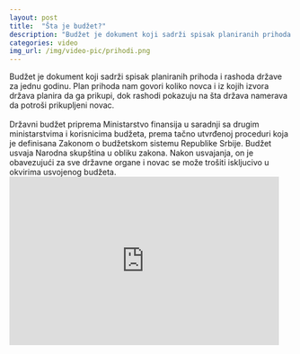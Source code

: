```yaml
---
layout: post
title:  "Šta je budžet?"
description: "Budžet je dokument koji sadrži spisak planiranih prihoda i rashoda države za jednu godinu. Plan prihoda nam govori koliko novca i iz kojih izvora država planira da ga prikupi, dok rashodi pokazuju na šta država namerava da potroši prikupljeni novac. Državni budžet priprema Ministarstvo finansija u saradnji sa drugim ministarstvima i korisnicima budžeta, prema tačno"
categories: video
img_url: /img/video-pic/prihodi.png
---
```


<div class="justify">
Budžet je dokument koji sadrži spisak planiranih prihoda i rashoda države za jednu godinu. Plan prihoda nam govori koliko novca i iz kojih izvora država planira da ga prikupi, dok rashodi pokazuju na šta država namerava da potroši prikupljeni novac.
<br/><br/>
Državni budžet priprema Ministarstvo finansija u saradnji sa drugim ministarstvima i korisnicima budžeta, prema tačno utvrđenoj proceduri koja je definisana Zakonom o budžetskom sistemu Republike Srbije. Budžet usvaja Narodna skupština u obliku zakona. Nakon usvajanja, on je obavezujući za sve državne organe i novac se može trošiti iskljucivo u okvirima usvojenog budžeta.<br/></div>


<iframe width="480" height="300" src="https://www.youtube.com/embed/1h3xdEugzMI" frameborder="0" allowfullscreen></iframe>